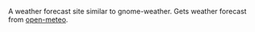 A weather forecast site similar to gnome-weather.
Gets weather forecast from [open-meteo](open-meteo.com).

